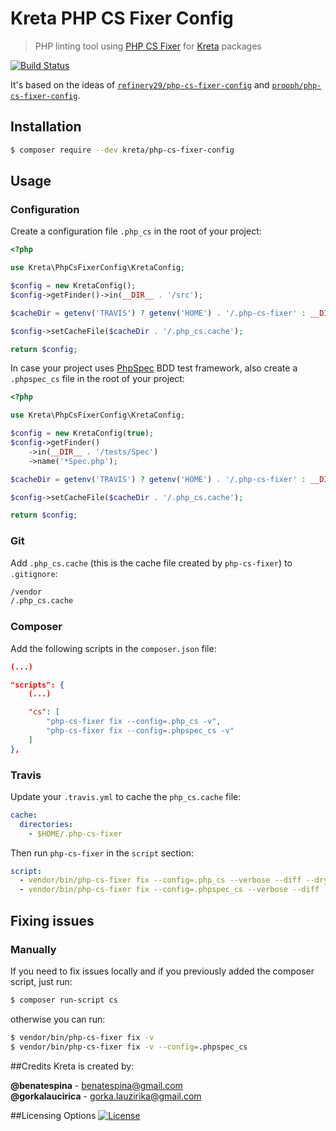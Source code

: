 # Kreta PHP CS Fixer Config
>PHP linting tool using [PHP CS Fixer][2] for [Kreta][1] packages

[![Build Status](https://travis-ci.org/kreta/PhpCSFixerConfig.svg?branch=master)](https://travis-ci.org/kreta/PhpCSFixerConfig)

It's based on the ideas of [`refinery29/php-cs-fixer-config`](https://github.com/refinery29/php-cs-fixer-config/) and
[`prooph/php-cs-fixer-config`](https://github.com/prooph/php-cs-fixer-config).

## Installation
```bash
$ composer require --dev kreta/php-cs-fixer-config
```
  
## Usage
### Configuration
Create a configuration file `.php_cs` in the root of your project:
```php
<?php

use Kreta\PhpCsFixerConfig\KretaConfig;

$config = new KretaConfig();
$config->getFinder()->in(__DIR__ . '/src');

$cacheDir = getenv('TRAVIS') ? getenv('HOME') . '/.php-cs-fixer' : __DIR__;

$config->setCacheFile($cacheDir . '/.php_cs.cache');

return $config;
```
In case your project uses [PhpSpec][3] BDD test framework, also create a `.phpspec_cs` file in the root of your project:
```php
<?php

use Kreta\PhpCsFixerConfig\KretaConfig;

$config = new KretaConfig(true);
$config->getFinder()
    ->in(__DIR__ . '/tests/Spec')
    ->name('*Spec.php');

$cacheDir = getenv('TRAVIS') ? getenv('HOME') . '/.php-cs-fixer' : __DIR__;

$config->setCacheFile($cacheDir . '/.php_cs.cache');

return $config;
```

### Git
Add `.php_cs.cache` (this is the cache file created by `php-cs-fixer`) to `.gitignore`:
```bash
/vendor
/.php_cs.cache
```

### Composer
Add the following scripts in the `composer.json` file:
```json
(...)

"scripts": {
    (...)

    "cs": [
        "php-cs-fixer fix --config=.php_cs -v",
        "php-cs-fixer fix --config=.phpspec_cs -v"
    ]
},
```

### Travis
Update your `.travis.yml` to cache the `php_cs.cache` file:
```yml
cache:
  directories:
    - $HOME/.php-cs-fixer
```
Then run `php-cs-fixer` in the `script` section:
```yml
script:
  - vendor/bin/php-cs-fixer fix --config=.php_cs --verbose --diff --dry-run
  - vendor/bin/php-cs-fixer fix --config=.phpspec_cs --verbose --diff --dry-run
```

## Fixing issues
### Manually
If you need to fix issues locally and if you previously added the composer script, just run:
```bash
$ composer run-script cs
```
otherwise you can run:
```bash
$ vendor/bin/php-cs-fixer fix -v
$ vendor/bin/php-cs-fixer fix -v --config=.phpspec_cs 
```

##Credits
Kreta is created by:
>
**@benatespina** - [benatespina@gmail.com](mailto:benatespina@gmail.com)<br>
**@gorkalaucirica** - [gorka.lauzirika@gmail.com](mailto:gorka.lauzirika@gmail.com)

##Licensing Options
[![License](https://poser.pugx.org/kreta/kreta/license.svg)](https://github.com/kreta/kreta/blob/master/LICENSE)

[1]: http://kreta.io/
[2]: http://cs.sensiolabs.org/
[3]: http://www.phpspec.net/
